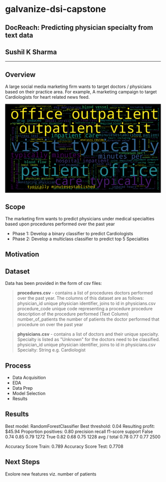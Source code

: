 # galvanize-dsi-capstone
## DocReach: Predicting physician specialty from text data
## Sushil K Sharma
---
## Overview
A large social media marketing firm wants to target doctors / physicians based on their practice area. For example, A marketing campaign to target Cardiologists for heart related news feed.

![alt text](https://raw.githubusercontent.com/krishnatray/galvanize-dsi-capstone/master/presentation/word_cloud_cardiologists.png)

## Scope
The marketing firm wants to predict physicians under medical specialties based upon procedures performed over the past year

- Phase 1: Develop a binary classifier to predict Cardiologists
- Phase 2: Develop a multiclass classifier to predict top 5 Specialties

## Motivation


## Dataset
Data has been provided in the form of csv files:
> **procedures.csv** - contains a list of procedures doctors performed over the past year. The columns of this dataset are as follows:
physician_id unique physician identifier, joins to id in physicians.csv
procedure_code unique code representing a procedure
procedure description of the procedure performed (Text Column)
number_of_patients the number of patients the doctor performed that procedure on over the past year

> **physicians.csv** - contains a list of doctors and their unique specialty. Specialty is listed as "Unknown" for the doctors need to be classified.
physician_id unique physician identifier, joins to id in physicians.csv
Specialty: String e.g. Cardiologist

## Process
- Data Acquisition
- EDA
- Data Prep
- Model Selection
- Results

## Results
  Best model:             RandomForestClassifier
  Best threshold:         0.04
  Resulting profit:        $45.94
  Proportion positives:   0.80
               precision    recall  f1-score   support
  	False       0.74      0.85      0.79      1272
         True       0.82      0.68      0.75      1228
  avg / total       0.78      0.77      0.77      2500

Accuracy Score Train: 0.789
Accuracy Score Test: 0.7708

## Next Steps
Exolore new features viz. number of patients 
